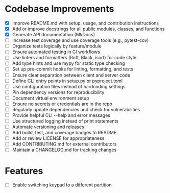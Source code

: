 # Codebase Improvements

- [x] Improve README.md with setup, usage, and contribution instructions
- [x] Add or improve docstrings for all public modules, classes, and functions
- [x] Generate API documentation (MkDocs)
- [ ] Increase test coverage and use coverage tools (e.g., pytest-cov)
- [ ] Organize tests logically by feature/module
- [ ] Ensure automated testing in CI workflows
- [ ] Use linters and formatters (Ruff, Black, isort) for code style
- [ ] Add type hints and use mypy for static type checking
- [ ] Set up pre-commit hooks for linting, formatting, and tests
- [ ] Ensure clear separation between client and server code
- [ ] Define CLI entry points in setup.py or pyproject.toml
- [ ] Use configuration files instead of hardcoding settings
- [ ] Pin dependency versions for reproducibility
- [ ] Document virtual environment setup
- [ ] Ensure no secrets or credentials are in the repo
- [ ] Regularly update dependencies and check for vulnerabilities
- [ ] Provide helpful CLI --help and error messages
- [ ] Use structured logging instead of print statements
- [ ] Automate versioning and releases
- [ ] Add build, test, and coverage badges to README
- [ ] Add or review LICENSE for appropriateness
- [ ] Add CONTRIBUTING.md for external contributors
- [ ] Maintain a CHANGELOG.md for tracking changes

# Features

- [ ] Enable switching keypad to a different partition
